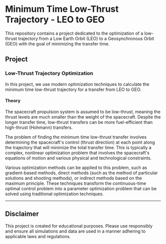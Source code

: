 # Minimum Time Low-Thrust Trajectory - LEO to GEO

This repository contains a project dedicated to the optimization of a low-thrust trajectory from a Low Earth Orbit (LEO) to a Geosynchronous Orbit (GEO) with the goal of minimizing the transfer time.

## Project

### Low-Thrust Trajectory Optimization

In this project, we use modern optimization techniques to calculate the minimum time low-thrust trajectory for a transfer from LEO to GEO.

#### Theory

The spacecraft propulsion system is assumed to be low-thrust, meaning the thrust levels are much smaller than the weight of the spacecraft. Despite the longer transfer time, low-thrust transfers can be more fuel-efficient than high-thrust (Hohmann) transfers.

The problem of finding the minimum time low-thrust transfer involves determining the spacecraft's control (thrust direction) at each point along the trajectory that will minimize the total transfer time. This is typically a complex, nonlinear optimization problem that involves the spacecraft's equations of motion and various physical and technological constraints.

Various optimization methods can be applied to this problem, such as gradient-based methods, direct methods (such as the method of particular solutions and shooting methods), or indirect methods based on the maximum principle. These techniques transform the continuous-time optimal control problem into a parameter optimization problem that can be solved using traditional optimization techniques.

---

## Disclaimer

This project is created for educational purposes. Please use responsibly and ensure all simulations and data are used in a manner adhering to applicable laws and regulations.

